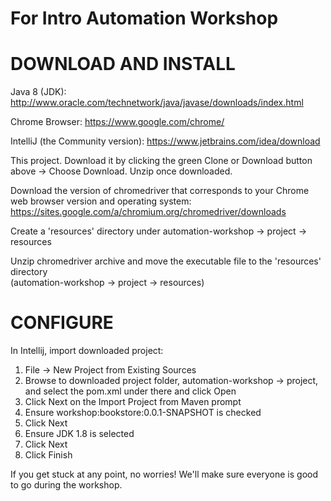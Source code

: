 # For Intro Automation Workshop

DOWNLOAD AND INSTALL
=====================
Java 8 (JDK): http://www.oracle.com/technetwork/java/javase/downloads/index.html

Chrome Browser: https://www.google.com/chrome/

IntelliJ (the Community version): https://www.jetbrains.com/idea/download

This project. Download it by clicking the green Clone or Download button above -> Choose Download. Unzip once downloaded.

Download the version of chromedriver that corresponds to your Chrome web browser version and operating system:
https://sites.google.com/a/chromium.org/chromedriver/downloads

Create a 'resources' directory under automation-workshop -> project -> resources

Unzip chromedriver archive and move the executable file to the 'resources' directory  
(automation-workshop -> project -> resources)


CONFIGURE
============
In Intellij, import downloaded project:<br>
1. File -> New Project from Existing Sources 
2. Browse to downloaded project folder, automation-workshop -> project, and select the pom.xml under there and click Open  
3. Click Next on the Import Project from Maven prompt   
4. Ensure workshop:bookstore:0.0.1-SNAPSHOT is checked   
5. Click Next  
6. Ensure JDK 1.8 is selected  
7. Click Next  
8. Click Finish  

If you get stuck at any point, no worries! We'll make sure everyone is good to go during the workshop.
